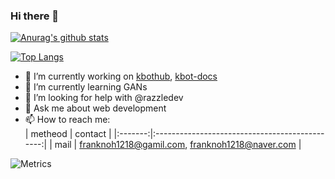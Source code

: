 ### Hi there 👋

[![Anurag's github stats](https://github-readme-stats.vercel.app/api?username=franknoh&show_icons=true)](https://github.com/anuraghazra/github-readme-stats)

[![Top Langs](https://github-readme-stats.vercel.app/api/top-langs/?username=franknoh&layout=compact)](https://github.com/anuraghazra/github-readme-stats)

- 🔭 I’m currently working on [kbothub](https://github.com/KBotHub/KBotHub), [kbot-docs](https://github.com/nolbo/kakaotalkbot-docs)
- 🌱 I’m currently learning GANs
- 🤔 I’m looking for help with @razzledev
- 💬 Ask me about web development
- 📫 How to reach me:  
| metheod | contact                                        |
|:-------:|:----------------------------------------------:|
| mail    | franknoh1218@gamil.com, franknoh1218@naver.com |

![Metrics](https://metrics.lecoq.io/franknoh?template=classic&pagespeed=1&activity=1&languages=1&isocalendar=1&pagespeed.detailed=true&pagespeed.screenshot=false&isocalendar.duration=full-year&activity.limit=5&activity.days=15&activity.filter=all&pagespeed.url=kkotbot-docs.kro.kr&config.timezone=Asia%2FSeoul&config.animated=true)
